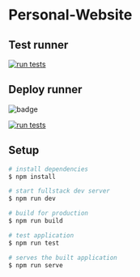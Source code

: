 # Personal-Website

## Test runner

[![run tests](https://github.com/fabianwaller/personal-website/actions/workflows/test.yml/badge.svg?branch=dev)](https://github.com/fabianwaller/personal-website/actions/workflows/test.yml)

## Deploy runner

![badge](https://github.com/fabianwaller/personal-website/actions/workflows/deploy.yml/badge.svg)

[![run tests](https://github.com/fabianwaller/personal-website/actions/workflows/test.yml/badge.svg?branch=dev)](https://github.com/fabianwaller/personal-website/actions/workflows/test.yml)

## Setup

```bash
# install dependencies
$ npm install

# start fullstack dev server
$ npm run dev

# build for production
$ npm run build

# test application
$ npm run test

# serves the built application
$ npm run serve
```